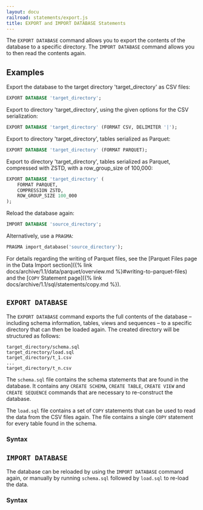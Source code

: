 ```yaml
---
layout: docu
railroad: statements/export.js
title: EXPORT and IMPORT DATABASE Statements
---
```


The `EXPORT DATABASE` command allows you to export the contents of the database to a specific directory. The `IMPORT DATABASE` command allows you to then read the contents again.

## Examples

Export the database to the target directory 'target_directory' as CSV files:

```sql
EXPORT DATABASE 'target_directory';
```

Export to directory 'target_directory', using the given options for the CSV serialization:

```sql
EXPORT DATABASE 'target_directory' (FORMAT CSV, DELIMITER '|');
```

Export to directory 'target_directory', tables serialized as Parquet:

```sql
EXPORT DATABASE 'target_directory' (FORMAT PARQUET);
```

Export to directory 'target_directory', tables serialized as Parquet, compressed with ZSTD, with a row_group_size of 100,000:

```sql
EXPORT DATABASE 'target_directory' (
    FORMAT PARQUET,
    COMPRESSION ZSTD,
    ROW_GROUP_SIZE 100_000
);
```

Reload the database again:

```sql
IMPORT DATABASE 'source_directory';
```

Alternatively, use a `PRAGMA`:

```sql
PRAGMA import_database('source_directory');
```

For details regarding the writing of Parquet files, see the [Parquet Files page in the Data Import section]({% link docs/archive/1.1/data/parquet/overview.md %}#writing-to-parquet-files) and the [`COPY` Statement page]({% link docs/archive/1.1/sql/statements/copy.md %}).

## `EXPORT DATABASE`

The `EXPORT DATABASE` command exports the full contents of the database – including schema information, tables, views and sequences – to a specific directory that can then be loaded again. The created directory will be structured as follows:

```text
target_directory/schema.sql
target_directory/load.sql
target_directory/t_1.csv
...
target_directory/t_n.csv
```

The `schema.sql` file contains the schema statements that are found in the database. It contains any `CREATE SCHEMA`, `CREATE TABLE`, `CREATE VIEW` and `CREATE SEQUENCE` commands that are necessary to re-construct the database.

The `load.sql` file contains a set of `COPY` statements that can be used to read the data from the CSV files again. The file contains a single `COPY` statement for every table found in the schema.

### Syntax

<div id="rrdiagram1"></div>

## `IMPORT DATABASE`

The database can be reloaded by using the `IMPORT DATABASE` command again, or manually by running `schema.sql` followed by `load.sql` to re-load the data.

### Syntax

<div id="rrdiagram2"></div>